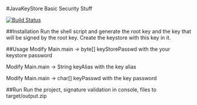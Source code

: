 #JavaKeyStore
Basic Security Stuff

[![Build Status](https://travis-ci.org/lcappuccio/JavaKeyStore.svg?branch=master)](https://travis-ci.org/lcappuccio/JavaKeyStore)

##Installation
Run the shell script and generate the root key and the key that will be signed by the root key. Create the keystore with this key in it.

##Usage
Modify Main.main -> byte[] keyStorePasswd with the your keystore password

Modify Main.main -> String keyAlias with the key alias

Modify Main.main -> char[] keyPasswd with the key password

##Run
Run the project, signature validation in console, files to target/output.zip
